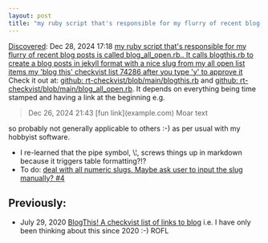 ```yaml
---
layout: post
title: "my ruby script that's responsible for my flurry of recent blog posts is called blog_all_open.rb.. It calls blogthis.rb to create a blog posts in jekyll format with a nice slug from my all open list items my 'blog this'  checkvist list 74286 after you type 'y' to approve it"
---
```

[Discovered](http://rolandtanglao.com/2020/07/29/p1-blogthis-checkvist-list-links-to-blog/): Dec 28, 2024 17:18  [my ruby script that's responsible for my flurry of recent blog posts is called blog_all_open.rb.. It calls blogthis.rb to create a blog posts in jekyll format with a nice slug from my all open list items my 'blog this'  checkvist list 74286 after you type 'y' to approve it](https://github.com/rtanglao/rt-checkvist/blob/main/blog_all_open.rb) Check it out at: [github: rt-checkvist/blob/main/blogthis.rb](https://github.com/rtanglao/rt-checkvist/blob/main/blogthis.rb) and [github: rt-checkvist/blob/main/blog_all_open.rb](https://github.com/rtanglao/rt-checkvist/blob/main/blog_all_open.rb). It depends on everything being time stamped and having a link at the beginning e.g. 

>Dec 26, 2024 21:43 \[fun link\]\(example.com\) Moar text

so probably not generally applicable to others :-) as per usual with my hobbyist software.
* I re-learned that the pipe symbol, \¦,  screws things up in markdown because it triggers table formatting?!?
* To do: [deal with all numeric slugs. Maybe ask user to input the slug manually? #4](https://github.com/rtanglao/rt-checkvist/issues/4) 

## Previously:  
* July 29, 2020 [BlogThis! A checkvist list of links to blog](http://rolandtanglao.com/2020/07/29/p1-blogthis-checkvist-list-links-to-blog/) i.e. I have only been thinking about this since 2020 :-) ROFL
